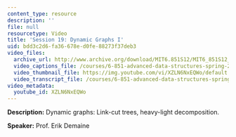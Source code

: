 ```yaml
---
content_type: resource
description: ''
file: null
resourcetype: Video
title: 'Session 19: Dynamic Graphs I'
uid: bdd3c2d6-fa36-678e-d0fe-88273f37deb3
video_files:
  archive_url: http://www.archive.org/download/MIT6.851S12/MIT6_851S12_lec19_300k.mp4
  video_captions_file: /courses/6-851-advanced-data-structures-spring-2012/9041a6eeb76b5d69a9a404309bb872cb_XZLN6NxEQWo.vtt
  video_thumbnail_file: https://img.youtube.com/vi/XZLN6NxEQWo/default.jpg
  video_transcript_file: /courses/6-851-advanced-data-structures-spring-2012/a47ea8b2dae7c6f8ad577fc30628b4a8_XZLN6NxEQWo.pdf
video_metadata:
  youtube_id: XZLN6NxEQWo
---
```


**Description:** Dynamic graphs: Link-cut trees, heavy-light decomposition.

**Speaker:** Prof. Erik Demaine